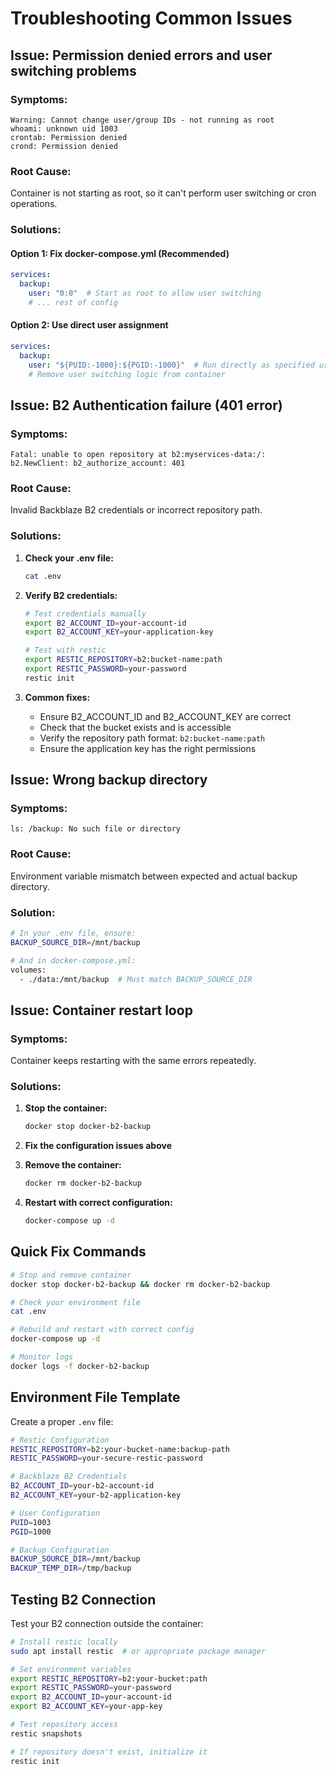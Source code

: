 # Troubleshooting Common Issues

## Issue: Permission denied errors and user switching problems

### Symptoms:
```
Warning: Cannot change user/group IDs - not running as root
whoami: unknown uid 1003
crontab: Permission denied
crond: Permission denied
```

### Root Cause:
Container is not starting as root, so it can't perform user switching or cron operations.

### Solutions:

#### Option 1: Fix docker-compose.yml (Recommended)
```yaml
services:
  backup:
    user: "0:0"  # Start as root to allow user switching
    # ... rest of config
```

#### Option 2: Use direct user assignment
```yaml
services:
  backup:
    user: "${PUID:-1000}:${PGID:-1000}"  # Run directly as specified user
    # Remove user switching logic from container
```

## Issue: B2 Authentication failure (401 error)

### Symptoms:
```
Fatal: unable to open repository at b2:myservices-data:/: b2.NewClient: b2_authorize_account: 401
```

### Root Cause:
Invalid Backblaze B2 credentials or incorrect repository path.

### Solutions:

1. **Check your .env file:**
   ```bash
   cat .env
   ```

2. **Verify B2 credentials:**
   ```bash
   # Test credentials manually
   export B2_ACCOUNT_ID=your-account-id
   export B2_ACCOUNT_KEY=your-application-key
   
   # Test with restic
   export RESTIC_REPOSITORY=b2:bucket-name:path
   export RESTIC_PASSWORD=your-password
   restic init
   ```

3. **Common fixes:**
   - Ensure B2_ACCOUNT_ID and B2_ACCOUNT_KEY are correct
   - Check that the bucket exists and is accessible
   - Verify the repository path format: `b2:bucket-name:path`
   - Ensure the application key has the right permissions

## Issue: Wrong backup directory

### Symptoms:
```
ls: /backup: No such file or directory
```

### Root Cause:
Environment variable mismatch between expected and actual backup directory.

### Solution:
```bash
# In your .env file, ensure:
BACKUP_SOURCE_DIR=/mnt/backup

# And in docker-compose.yml:
volumes:
  - ./data:/mnt/backup  # Must match BACKUP_SOURCE_DIR
```

## Issue: Container restart loop

### Symptoms:
Container keeps restarting with the same errors repeatedly.

### Solutions:

1. **Stop the container:**
   ```bash
   docker stop docker-b2-backup
   ```

2. **Fix the configuration issues above**

3. **Remove the container:**
   ```bash
   docker rm docker-b2-backup
   ```

4. **Restart with correct configuration:**
   ```bash
   docker-compose up -d
   ```

## Quick Fix Commands

```bash
# Stop and remove container
docker stop docker-b2-backup && docker rm docker-b2-backup

# Check your environment file
cat .env

# Rebuild and restart with correct config
docker-compose up -d

# Monitor logs
docker logs -f docker-b2-backup
```

## Environment File Template

Create a proper `.env` file:

```bash
# Restic Configuration
RESTIC_REPOSITORY=b2:your-bucket-name:backup-path
RESTIC_PASSWORD=your-secure-restic-password

# Backblaze B2 Credentials
B2_ACCOUNT_ID=your-b2-account-id
B2_ACCOUNT_KEY=your-b2-application-key

# User Configuration
PUID=1003
PGID=1000

# Backup Configuration
BACKUP_SOURCE_DIR=/mnt/backup
BACKUP_TEMP_DIR=/tmp/backup
```

## Testing B2 Connection

Test your B2 connection outside the container:

```bash
# Install restic locally
sudo apt install restic  # or appropriate package manager

# Set environment variables
export RESTIC_REPOSITORY=b2:your-bucket:path
export RESTIC_PASSWORD=your-password
export B2_ACCOUNT_ID=your-account-id
export B2_ACCOUNT_KEY=your-app-key

# Test repository access
restic snapshots

# If repository doesn't exist, initialize it
restic init
```